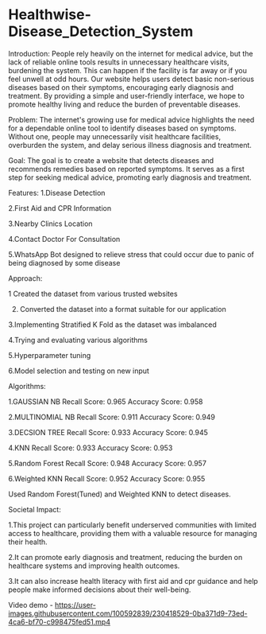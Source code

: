 # Healthwise-Disease_Detection_System

Introduction:
People rely heavily on the internet for medical advice, but the lack of reliable online tools results in unnecessary healthcare visits, burdening the system. This
can happen if the facility is far away or if you feel unwell at odd hours. Our website helps users detect basic non-serious diseases based on their symptoms, encouraging early
diagnosis and treatment. By providing a simple and user-friendly interface, we hope to promote healthy living and reduce the burden of preventable diseases.

Problem:
The internet's growing use for medical advice highlights the need for a dependable online tool to identify diseases based on symptoms. Without one, people may unnecessarily visit
healthcare facilities, overburden the system, and delay serious illness diagnosis and treatment.

Goal:
The goal is to create a website that detects diseases and recommends remedies based on reported symptoms. It serves as a first step for seeking medical advice, promoting early diagnosis and
treatment.

Features:
1.Disease Detection

2.First Aid and CPR Information

3.Nearby Clinics Location

4.Contact Doctor For Consultation

5.WhatsApp Bot designed to relieve stress that could occur due to panic of being diagnosed by some disease

Approach:

1 Created the dataset from various trusted websites

2. Converted the dataset into a format suitable for our application
   
3.Implementing Stratified K Fold as the dataset was imbalanced

4.Trying and evaluating various algorithms

5.Hyperparameter tuning

6.Model selection and testing on new input

Algorithms:

1.GAUSSIAN NB
Recall Score: 0.965
Accuracy Score: 0.958

2.MULTINOMIAL NB
Recall Score: 0.911
Accuracy Score: 0.949

3.DECSION TREE
Recall Score: 0.933
Accuracy Score: 0.945

4.KNN
Recall Score: 0.933
Accuracy Score: 0.953

5.Random Forest
Recall Score: 0.948
Accuracy Score: 0.957

6.Weighted KNN
Recall Score: 0.952
Accuracy Score: 0.955

Used Random Forest(Tuned) and Weighted KNN to detect diseases.

Societal Impact:

1.This project can particularly benefit underserved communities with limited access to healthcare, providing them with a valuable resource for managing
their health.

2.It can promote early diagnosis and treatment, reducing the burden on healthcare systems and improving health outcomes.

3.It can also increase health literacy with first aid and cpr guidance and help people make informed decisions about their well-being.

Video demo - https://user-images.githubusercontent.com/100592839/230418529-0ba371d9-73ed-4ca6-bf70-c998475fed51.mp4
